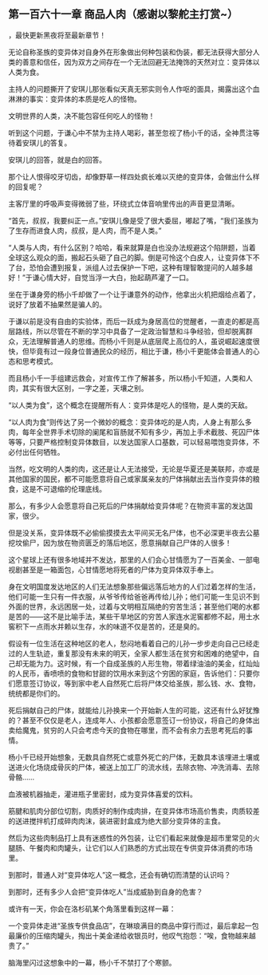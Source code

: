 ## 第一百六十一章 商品人肉（感谢以黎舵主打赏~）
，最快更新黑夜将至最新章节！

无论自称圣族的变异体对自身外在形象做出何种包装和伪装，都无法获得大部分人类的善意和信任，因为双方之间存在一个无法回避无法掩饰的天然对立：变异体以人类为食。

主持人的问题撕开了安琪儿那张看似天真无邪实则令人作呕的面具，揭露出这个血淋淋的事实：变异体的本质是吃人的怪物。

文明世界的人类，决不能包容任何吃人的怪物！

听到这个问题，于谦心中不禁为主持人喝彩，甚至忽视了杨小千的话，全神贯注等待着安琪儿的答复。

安琪儿的回答，就是白的回答。

那个让人恨得咬牙切齿，却像野草一样四处疯长难以灭绝的变异体，会做出什么样的回复呢？

主客厅里的呼吸声变得微弱了些，环绕式立体音响里传出的声音更显清晰。

“首先，叔叔，我要纠正一点。”安琪儿像是受了很大委屈，嘟起了嘴，“我们圣族为了生存而进食人肉，叔叔，是人肉，而不是人类。”

“人类与人肉，有什么区别？哈哈，看来就算是白也没办法规避这个陷阱题，当着全球这么观众的面，搬起石头砸了自己的脚。倒是可怜这个白皮人，让变异体下不了台，恐怕会遭到报复，派组人过去保护一下吧，这种有理智敢提问的人越多越好！”于谦心情大好，自觉当浮一大白，抬起葫芦灌了一口。

坐在于谦身旁的杨小千却做了一个让于谦意外的动作，他拿出火机把烟给点着了，说好了放着不抽果然是骗人的。

于谦以前是没有自由的实验体，而后一跃成为身居高位的觉醒者，一直走的都是高层路线，所以尽管在不断的学习中具备了一定政治智慧和斗争经验，但却脱离群众，无法理解普通人的思维。而杨小千则是从底层爬上高位的人，虽说崛起速度很快，但毕竟有过一段身位普通民众的经历，相比于谦，杨小千更能体会普通人的心态和思考模式。

而且杨小千一手组建远救会，对宣传工作了解甚多，所以杨小千知道，人类和人肉，其实有很大区别，一字之差，天壤之别。

“以人类为食”，这个概念在提醒所有人：变异体是吃人的怪物，是人类的天敌。

“以人肉为食”则传达了另一个微妙的概念：变异体吃的是人肉，人身上有那么多肉，每年全世界手术切除的阑尾和盲肠就不知有多少，再加上手术截肢、死囚尸体等等，只要严格控制变异体数目，以发达国家人口基数，可以轻易喂饱变异体，不必付出任何牺牲。

当然，吃文明的人类的肉，这还是让人无法接受，无论是华夏还是美联邦，亦或是其他国家的国民，都不可能愿意将自己或家属亲友的尸体捐献出去当作变异体的粮食，这是不可退缩的伦理底线。

那么，有多少人会愿意将自己死后的尸体捐献给变异体呢？在物资丰富的发达国家，很少。

但是没关系，变异体既不必偷偷摸摸去太平间买无名尸体，也不必深更半夜去公墓挖坟偷尸，因为放在物资匮乏的落后地区，愿意捐献自己尸体的人很多！

这个星球上还有很多地域并不发达，那里的人们会心甘情愿为了一百美金、一部电视剧甚至是一箱面包，心甘情愿地将死者的尸体为变异体双手奉上。

身在文明国度发达地区的人们无法想象那些偏远落后地方的人们过着怎样的生活，他们可能一生只有一件衣服，从爷爷传给爸爸再传给儿孙；他们可能一生见识不到外面的世界，永远困居一处，过着与文明相互隔绝的穷苦生活；甚至他们喝的水都是苦的――这不是比喻手法，某些干旱地区的穷苦人家连水泥窖都修不起，用土水窖积下一点雨水并赖以生存，水的味道不仅是苦的，还是臭的。

假设有一位生活在这种地区的老人，愁闷地看着自己的儿孙一步步走向自己已经走过的人生轨迹，重复那没有未来的明天，全家人都生活在贫穷和困难的绝望中，自己却无能为力。这时候，有一个自成圣族的人形生物，带着绿油油的美金，红灿灿的人民币，香喷喷的食物和甘甜的饮用水来到这个穷困的家庭，告诉他们：只要你们愿意签订协议，等到家中老人自然死亡后将尸体交给圣族，那么钱、水、食物，统统都是你们的。

死后捐献自己的尸体，就能给儿孙换来一个开始新人生的可能，这还有什么好犹豫的？甚至不仅仅是老人，连成年人、小孩都会愿意签订一份协议，将自己的身体出卖给魔鬼，贫穷的人只会考虑今天的食物在哪里，而不会有余力去思考死后的事情。

杨小千已经开始想象，无数具自然死亡或意外死亡的尸体，无数具本该埋进土壤或送进火化场烧成骨灰的尸体，被送上加工厂的流水线，去除衣物、冲洗消毒、去除骨骼……

血液被机器抽走，灌进瓶子里密封，成为变异体喜爱的饮料。

筋腱和肌肉分部位切割，肉质好的制作成肉排，在变异体市场高价售卖，肉质较差的送进搅拌机打成碎肉肉沫，装进密封盒成为绝大部分变异体的主食。

然后为这些肉制品打上具有迷惑性的外包装，让它们看起来就像是超市里常见的火腿肠、午餐肉和肉罐头，让它们以人们熟悉的方式出现在专供变异体消费的市场里。

到那时，普通人对“变异体吃人”这一概念，还会有确切而清楚的认识吗？

到那时，还有多少人会把“变异体吃人”当成威胁到自身的危害？

或许有一天，你会在洛杉矶某个角落里看到这样一幕：

一个变异体走进“圣族专供食品店”，在琳琅满目的商品中穿行而过，最后拿起一包最廉价的压缩肉罐头，掏出十美金递给收银员时，他叹气抱怨：“唉，食物越来越贵了。”

脑海里闪过这想象中的一幕，杨小千不禁打了个寒颤。

